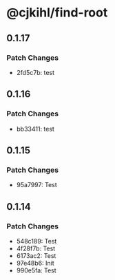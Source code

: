 # @cjkihl/find-root

## 0.1.17

### Patch Changes

- 2fd5c7b: test

## 0.1.16

### Patch Changes

- bb33411: test

## 0.1.15

### Patch Changes

- 95a7997: Test

## 0.1.14

### Patch Changes

- 548c189: Test
- 4f28f7b: Test
- 6173ac2: Test
- 97e48b6: Init
- 990e5fa: Test
